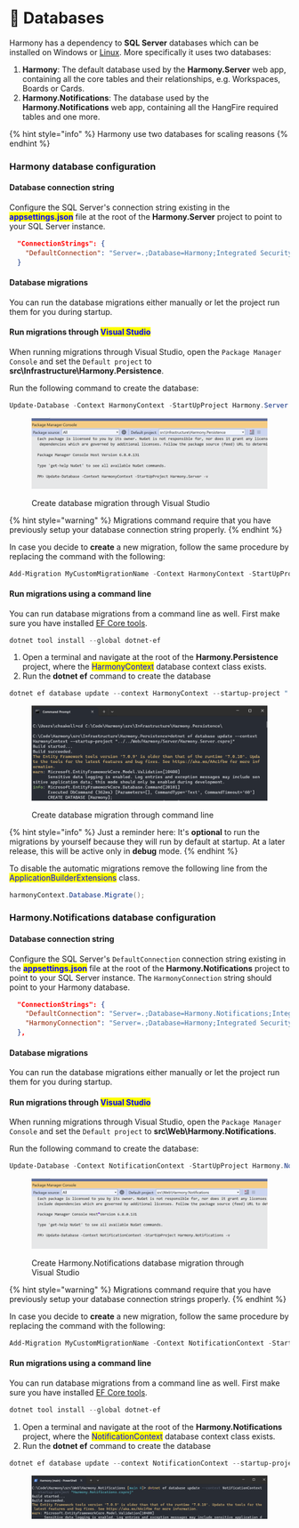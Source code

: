 # 💾 Databases

Harmony has a dependency to **SQL Server** databases which can be installed on Windows or [Linux](https://learn.microsoft.com/en-us/sql/linux/sql-server-linux-setup?view=sql-server-ver16#supportedplatforms). More specifically it uses two databases:

1. **Harmony**: The default database used by the **Harmony.Server** web app, containing all the core tables and their relationships, e.g. Workspaces, Boards or Cards.
2. **Harmony.Notifications**: The database used by the **Harmony.Notifications** web app, containing all the HangFire required tables and one more.

{% hint style="info" %}
Harmony use two databases for scaling reasons&#x20;
{% endhint %}

### Harmony database configuration

#### Database connection string

Configure the SQL Server's connection string existing in the <mark style="color:blue;">**appsettings.json**</mark> file at the root of the **Harmony.Server** project to point to your SQL Server instance.

```json
  "ConnectionStrings": {
    "DefaultConnection": "Server=.;Database=Harmony;Integrated Security=True;TrustServerCertificate=True"
  }
```

#### Database migrations

You can run the database migrations either manually or let the project run them for you during startup.

#### Run migrations through <mark style="color:blue;">Visual Studio</mark>

When running migrations through Visual Studio, open the `Package Manager Console` and set the `Default project` to **src\Infrastructure\Harmony.Persistence**.

Run the following command to create the database:

```powershell
Update-Database -Context HarmonyContext -StartUpProject Harmony.Server -v
```

<figure><img src="../../.gitbook/assets/visual-studio-migrations-update-database.png" alt=""><figcaption><p>Create database migration through Visual Studio</p></figcaption></figure>

{% hint style="warning" %}
Migrations command require that you have previously setup your database connection string properly.
{% endhint %}

In case you decide to **create** a new migration, follow the same procedure by replacing the command with the following:

```powershell
Add-Migration MyCustomMigrationName -Context HarmonyContext -StartUpProject Harmony.Server -v// Some code
```

#### Run migrations using a command line

You can run database migrations from a command line as well. First make sure you have installed [EF Core tools](https://learn.microsoft.com/en-us/ef/core/cli/dotnet).

```powershell
dotnet tool install --global dotnet-ef
```

1. Open a terminal and navigate at the root of the **Harmony.Persistence** project, where the <mark style="color:blue;">HarmonyContext</mark> database context class exists.
2. Run the **dotnet ef** command to create the database

```powershell
dotnet ef database update --context HarmonyContext --startup-project "../../Web/Harmony/Server/Harmony.Server.csproj"
```

<figure><img src="../../.gitbook/assets/command-line-update-database.png" alt=""><figcaption><p>Create database migration through command line</p></figcaption></figure>

{% hint style="info" %}
Just a reminder here: It's **optional** to run the migrations by yourself because they will run by default at startup. At a later release, this will be active only in **debug** mode.
{% endhint %}

To disable the automatic migrations remove the following line from the <mark style="color:blue;">ApplicationBuilderExtensions</mark> class.

```csharp
harmonyContext.Database.Migrate();
```

### Harmony.Notifications database configuration

#### Database connection string

Configure the SQL Server's `DefaultConnection` connection string existing in the <mark style="color:blue;">**appsettings.json**</mark> file at the root of the **Harmony.Notifications** project to point to your SQL Server instance. The `HarmonyConnection` string should point to your Harmony database.

```json
  "ConnectionStrings": {
    "DefaultConnection": "Server=.;Database=Harmony.Notifications;Integrated Security=True;TrustServerCertificate=True",
    "HarmonyConnection": "Server=.;Database=Harmony;Integrated Security=True;TrustServerCertificate=True"
  },
```

#### Database migrations

You can run the database migrations either manually or let the project run them for you during startup.

#### Run migrations through <mark style="color:blue;">Visual Studio</mark>

When running migrations through Visual Studio, open the `Package Manager Console` and set the `Default project` to **src\Web\Harmony.Notifications**.

Run the following command to create the database:

```powershell
Update-Database -Context NotificationContext -StartUpProject Harmony.Notifications -v
```

<figure><img src="../../.gitbook/assets/harmony-notifications-migration-update.png" alt=""><figcaption><p>Create Harmony.Notifications database migration through Visual Studio</p></figcaption></figure>

{% hint style="warning" %}
Migrations command require that you have previously setup your database connection strings properly.
{% endhint %}

In case you decide to **create** a new migration, follow the same procedure by replacing the command with the following:

```powershell
Add-Migration MyCustomMigrationName -Context NotificationContext -StartUpProject Harmony.Notifications -v
```

#### Run migrations using a command line

You can run database migrations from a command line as well. First make sure you have installed [EF Core tools](https://learn.microsoft.com/en-us/ef/core/cli/dotnet).

```powershell
dotnet tool install --global dotnet-ef
```

1. Open a terminal and navigate at the root of the **Harmony.Notifications** project, where the <mark style="color:blue;">NotificationContext</mark> database context class exists.
2. Run the **dotnet ef** command to create the database

```powershell
dotnet ef database update --context NotificationContext --startup-project "Harmony.Notifications.csproj"
```

<figure><img src="../../.gitbook/assets/harmony-notifications-migration-update-terminal.png" alt=""><figcaption></figcaption></figure>
